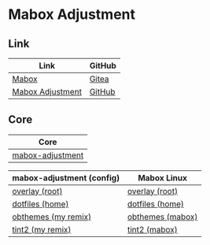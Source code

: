 
# Mabox Adjustment

## Link

| Link | GitHub |
| --- | --- |
| [Mabox](https://maboxlinux.org/) | [Gitea](https://git.maboxlinux.org/explore/repos) |
| [Mabox Adjustment](https://samwhelp.github.io/mabox-adjustment/) | [GitHub](https://github.com/samwhelp/mabox-adjustment) |


## Core

| Core |
| --- |
| [mabox-adjustment](https://github.com/samwhelp/mabox-adjustment/tree/main/project/mabox-adjustment-core/mabox-adjustment) |


| mabox-adjustment (config) | Mabox Linux |
| --- | --- |
| [overlay (root)](https://github.com/samwhelp/mabox-adjustment/tree/main/project/mabox-adjustment-core/mabox-adjustment/asset/overlay/)| [overlay (root)](https://git.maboxlinux.org/Mabox/iso-profiles/src/branch/master/mabox-linux/desktop-overlay) |
| [dotfiles (home)](https://github.com/samwhelp/mabox-adjustment/tree/main/project/mabox-adjustment-core/mabox-adjustment/asset/overlay/etc/skel)| [dotfiles (home)](https://git.maboxlinux.org/Mabox/iso-profiles/src/branch/master/mabox-linux/desktop-overlay/etc/skel) |
| [obthemes (my remix)](https://github.com/samwhelp/mabox-adjustment/tree/main/project/mabox-adjustment-core/mabox-adjustment/asset/overlay/etc/skel/.config/blob)| [obthemes (mabox)](https://git.maboxlinux.org/Mabox/iso-profiles/src/branch/master/mabox-linux/desktop-overlay/etc/skel/.config/blob) |
| [tint2 (my remix)](https://github.com/samwhelp/mabox-adjustment/tree/main/project/mabox-adjustment-core/mabox-adjustment/asset/overlay/etc/skel/.config/tint2/themes)| [tint2 (mabox)](https://git.maboxlinux.org/Mabox/iso-profiles/src/branch/master/mabox-linux/desktop-overlay/etc/skel/.config/tint2) |
